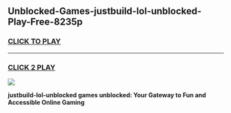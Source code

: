 
## Unblocked-Games-justbuild-lol-unblocked-Play-Free-8235p
<h3>
<a href="https://premium76.site?title=justbuild-lol-unblocked&ref=23A">CLICK TO PLAY</a></h3>
<hr>

<h3>
<a href="https://premium76.site?title=justbuild-lol-unblocked&ref=23A">CLICK 2 PLAY</a>
  
</h3>

<a href="https://premium76.site?title=justbuild-lol-unblocked&ref=23A"><img src="https://clearcache.store/games.png"></a>


**justbuild-lol-unblocked games unblocked: Your Gateway to Fun and Accessible Online Gaming**
